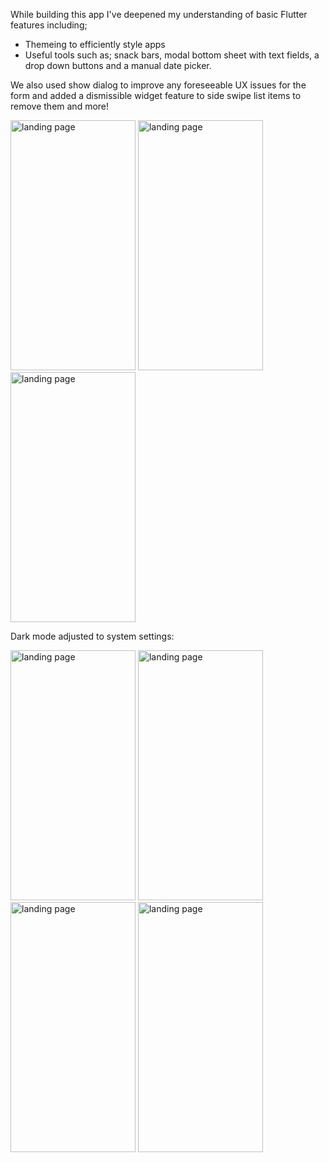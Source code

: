 While building this app I've deepened my understanding of basic Flutter features including;
- Themeing to efficiently style apps
- Useful tools such as; snack bars, modal bottom sheet with text fields, a drop down buttons and a manual date picker.

We also used show dialog to improve any foreseeable UX issues for the form and added a dismissible widget feature to side swipe list items to remove them and more!

<img src="https://github.com/user-attachments/assets/d7a7978f-90b7-4371-a828-b68ebc8118b4" alt="landing page" width="200" height="400"> 
<img src="https://github.com/user-attachments/assets/0bb8808a-e005-4530-bed8-9846b607cbb5" alt="landing page" width="200" height="400">
<img src="https://github.com/user-attachments/assets/4991a04d-af9a-4a87-af90-2a75a31e391a" alt="landing page" width="200" height="400">

Dark mode adjusted to system settings:

<img src="https://github.com/user-attachments/assets/6307ed77-5e39-4015-a276-3175d5fc6f10" alt="landing page" width="200" height="400">
<img src="https://github.com/user-attachments/assets/9fcf781e-12fe-4280-a907-90498de7d7ea" alt="landing page" width="200" height="400">
<img src="https://github.com/user-attachments/assets/c4bcd7f6-6d70-4e74-b6e4-5228029538a6" alt="landing page" width="200" height="400">
<img src="https://github.com/user-attachments/assets/d396260b-d151-429f-a9df-5119ab808ebb" alt="landing page" width="200" height="400">



